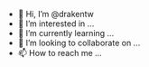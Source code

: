 - 👋 Hi, I’m @drakentw
- 👀 I’m interested in ...
- 🌱 I’m currently learning ...
- 💞️ I’m looking to collaborate on ...
- 📫 How to reach me ...

<!---
drakentw/drakentw is a ✨ special ✨ repository because its `README.md` (this file) appears on your GitHub profile.
You can click the Preview link to take a look at your changes.
--->
